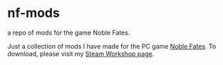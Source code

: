 # nf-mods
a repo of mods for the game Noble Fates.

Just a collection of mods I have made for the PC game [Noble Fates](https://store.steampowered.com/app/1769420/Noble_Fates/). To download, please visit my [Steam Workshop page](https://steamcommunity.com/id/dpahfl/myworkshopfiles/?appid=1769420).

